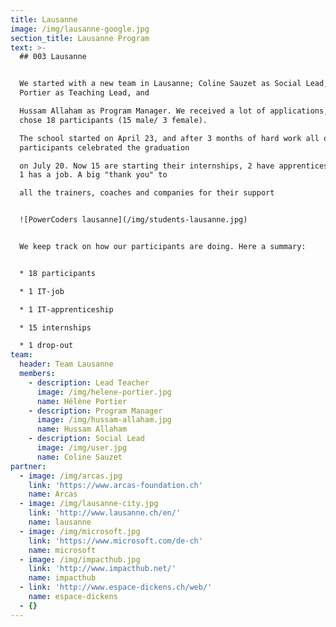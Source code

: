 ```yaml
---
title: Lausanne
image: /img/lausanne-google.jpg
section_title: Lausanne Program
text: >-
  ## 003 Lausanne


  We started with a new team in Lausanne; Coline Sauzet as Social Lead, Hélène
  Portier as Teaching Lead, and

  Hussam Allaham as Program Manager. We received a lot of applications, and
  chose 18 participants (15 male/ 3 female).

  The school started on April 23, and after 3 months of hard work all of our
  participants celebrated the graduation

  on July 20. Now 15 are starting their internships, 2 have apprenticeships, and
  1 has a job. A big "thank you" to

  all the trainers, coaches and companies for their support


  ![PowerCoders lausanne](/img/students-lausanne.jpg)


  We keep track on how our participants are doing. Here a summary:


  * 18 participants

  * 1 IT-job

  * 1 IT-apprenticeship

  * 15 internships

  * 1 drop-out
team:
  header: Team Lausanne
  members:
    - description: Lead Teacher
      image: /img/helene-portier.jpg
      name: Hélène Portier
    - description: Program Manager
      image: /img/hussam-allaham.jpg
      name: Hussam Allaham
    - description: Social Lead
      image: /img/user.jpg
      name: Coline Sauzet
partner:
  - image: /img/arcas.jpg
    link: 'https://www.arcas-foundation.ch'
    name: Arcas
  - image: /img/lausanne-city.jpg
    link: 'http://www.lausanne.ch/en/'
    name: lausanne
  - image: /img/microsoft.jpg
    link: 'https://www.microsoft.com/de-ch'
    name: microsoft
  - image: /img/impacthub.jpg
    link: 'http://www.impacthub.net/'
    name: impacthub
  - link: 'http://www.espace-dickens.ch/web/'
    name: espace-dickens
  - {}
---
```


